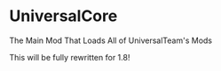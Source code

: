 UniversalCore
=============

The Main Mod That Loads All of UniversalTeam's Mods

This will be fully rewritten for 1.8!